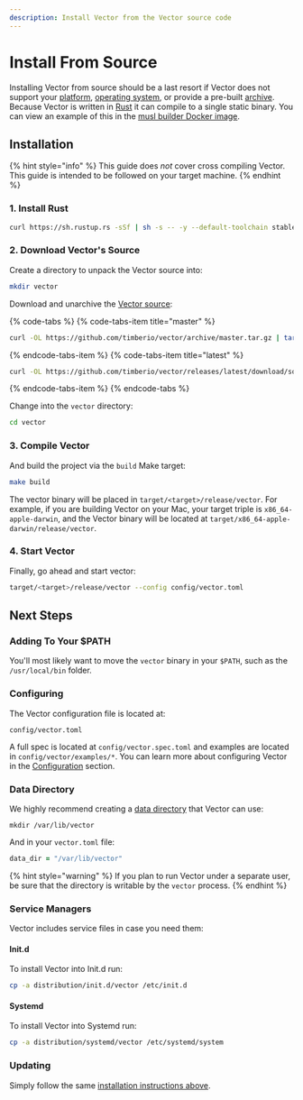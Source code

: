```yaml
---
description: Install Vector from the Vector source code
---
```


# Install From Source

Installing Vector from source should be a last resort if Vector does not
support your [platform][docs.platforms],
[operating system][docs.operating_systems], or provide a pre-built
[archive][docs.from_archives]. Because Vector is written in [Rust][url.rust]
it can compile to a single static binary. You can view an example of this
in the [musl builder Docker image][url.musl_builder_docker_image].

## Installation

{% hint style="info" %}
This guide does _not_ cover cross compiling Vector. This guide is intended
to be followed on your target machine.
{% endhint %}

### 1. Install Rust

```bash
curl https://sh.rustup.rs -sSf | sh -s -- -y --default-toolchain stable
```

### 2. Download Vector's Source

Create a directory to unpack the Vector source into:

```bash
mkdir vector
```

Download and unarchive the [Vector source](https://github.com/timberio/vector):

{% code-tabs %}
{% code-tabs-item title="master" %}
```bash
curl -OL https://github.com/timberio/vector/archive/master.tar.gz | tar -xzf - --directory="vector"
```
{% endcode-tabs-item %}
{% code-tabs-item title="latest" %}
```bash
curl -OL https://github.com/timberio/vector/releases/latest/download/source.tar.gz | tar -xzf --directory="vector"
```
{% endcode-tabs-item %}
{% endcode-tabs %}

Change into the `vector` directory:

```bash
cd vector
```

### 3. Compile Vector

And build the project via the `build` Make target:

```bash
make build
```

The vector binary will be placed in `target/<target>/release/vector`.
For example, if you are building Vector on your Mac, your target triple
is `x86_64-apple-darwin`, and the Vector binary will be located at
`target/x86_64-apple-darwin/release/vector`.

### 4. Start Vector

Finally, go ahead and start vector:

```bash
target/<target>/release/vector --config config/vector.toml
```

## Next Steps

### Adding To Your $PATH

You'll most likely want to move the `vector` binary in your `$PATH`, such as
the `/usr/local/bin` folder.

### Configuring

The Vector configuration file is located at:

```
config/vector.toml
```

A full spec is located at `config/vector.spec.toml` and examples are
located in `config/vector/examples/*`. You can learn more about configuring
Vector in the [Configuration][docs.configuration] section.

### Data Directory

We highly recommend creating a [data directory][docs.data_directory] that Vector
can use:

```
mkdir /var/lib/vector
```

And in your `vector.toml` file:

```coffeescript
data_dir = "/var/lib/vector"
```

{% hint style="warning" %}
If you plan to run Vector under a separate user, be sure that the directory
is writable by the `vector` process.
{% endhint %}

### Service Managers

Vector includes service files in case you need them:

#### Init.d

To install Vector into Init.d run:

```bash
cp -a distribution/init.d/vector /etc/init.d
```

#### Systemd

To install Vector into Systemd run:

```bash
cp -a distribution/systemd/vector /etc/systemd/system
```

### Updating

Simply follow the same [installation instructions above](#installation).


[docs.configuration]: ../../../usage/configuration/README.md
[docs.data_directory]: ../../../usage/configuration/README.md#data-directory
[docs.from_archives]: ../../../setup/installation/manual/from-archives.md
[docs.operating_systems]: ../../../setup/installation/operating-systems/README.md
[docs.platforms]: ../../../setup/installation/platforms/README.md
[url.musl_builder_docker_image]: https://github.com/timberio/vector/blob/master/scripts/ci-docker-images/builder-x86_64-unknown-linux-musl/Dockerfile
[url.rust]: https://www.rust-lang.org/
